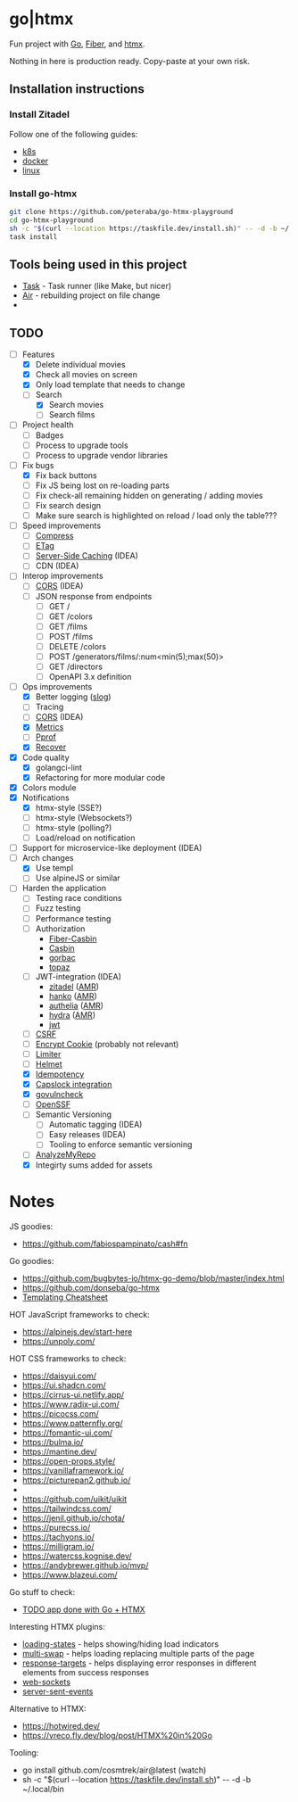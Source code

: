 # go|htmx

Fun project with [Go](https://go.dev/), [Fiber](https://github.com/gofiber/fiber), and [htmx](https://htmx.org/docs/#trigger-modifiers).

Nothing in here is production ready. Copy-paste at your own risk.

## Installation instructions

### Install Zitadel

Follow one of the following guides:

- [k8s](https://zitadel.com/docs/self-hosting/deploy/kubernetes)
- [docker](https://zitadel.com/docs/self-hosting/deploy/docker)
- [linux](https://zitadel.com/docs/self-hosting/deploy/linux)

### Install go-htmx

```bash
git clone https://github.com/peteraba/go-htmx-playground
cd go-htmx-playground
sh -c "$(curl --location https://taskfile.dev/install.sh)" -- -d -b ~/.local/bin
task install
```

## Tools being used in this project

- [Task](https://taskfile.dev/) - Task runner (like Make, but nicer)
- [Air](https://github.com/cosmtrek/air) - rebuilding project on file change
- 

## TODO

- [ ] Features
  - [x] Delete individual movies
  - [x] Check all movies on screen
  - [x] Only load template that needs to change
  - [ ] Search
    - [x] Search movies
    - [ ] Search films
- [ ] Project health
  - [ ] Badges
  - [ ] Process to upgrade tools
  - [ ] Process to upgrade vendor libraries
- [ ] Fix bugs
  - [x] Fix back buttons
  - [ ] Fix JS being lost on re-loading parts
  - [ ] Fix check-all remaining hidden on generating / adding movies
  - [ ] Fix search design
  - [ ] Make sure search is highlighted on reload / load only the table???
- [ ] Speed improvements
  - [ ] [Compress](https://docs.gofiber.io/api/middleware/compress)
  - [ ] [ETag](https://docs.gofiber.io/api/middleware/etag)
  - [ ] [Server-Side Caching](https://docs.gofiber.io/api/middleware/cache) (IDEA)
  - [ ] CDN (IDEA)
- [ ] Interop improvements
  - [ ] [CORS](https://docs.gofiber.io/api/middleware/cors) (IDEA)
  - [ ] JSON response from endpoints
    - [ ] GET /
    - [ ] GET /colors
    - [ ] GET /films
    - [ ] POST /films
    - [ ] DELETE /colors
    - [ ] POST /generators/films/:num<min(5);max(50)>
    - [ ] GET /directors
    - [ ] OpenAPI 3.x definition
- [ ] Ops improvements
  - [x] Better logging ([slog](https://github.com/samber/slog-fiber))
  - [ ] Tracing
  - [ ] [CORS](https://docs.gofiber.io/api/middleware/cors) (IDEA)
  - [x] [Metrics](https://docs.gofiber.io/api/middleware/monitor)
  - [ ] [Pprof](https://docs.gofiber.io/api/middleware/pprof)
  - [x] [Recover](https://docs.gofiber.io/api/middleware/recover)
- [x] Code quality
  - [x] golangci-lint
  - [x] Refactoring for more modular code
- [x] Colors module
- [x] Notifications
  - [x] htmx-style (SSE?)
  - [ ] htmx-style (Websockets?)
  - [ ] htmx-style (polling?)
  - [ ] Load/reload on notification
- [ ] Support for microservice-like deployment (IDEA)
- [ ] Arch changes
  - [x] Use templ
  - [ ] Use alpineJS or similar
- [ ] Harden the application
  - [ ] Testing race conditions
  - [ ] Fuzz testing
  - [ ] Performance testing
  - [ ] Authorization
    - [Fiber-Casbin](https://github.com/gofiber/contrib/tree/main/casbin)
    - [Casbin](https://github.com/casbin/casbin)
    - [gorbac](https://github.com/mikespook/gorbac)
    - [topaz](https://github.com/aserto-dev/topaz)
  - [ ] JWT-integration (IDEA)
    - [zitadel](https://github.com/zitadel/zitadel-go) ([AMR](https://analyzemyrepo.com/analyze/zitadel/zitadel))
    - [hanko](https://www.hanko.io/) ([AMR](https://analyzemyrepo.com/analyze/teamhanko/hanko))
    - [authelia](https://www.authelia.com/) ([AMR](https://analyzemyrepo.com/analyze/authelia/authelia))
    - [hydra](https://github.com/ory/hydra) ([AMR](https://analyzemyrepo.com/analyze/ory/hydra))
    - [jwt](https://github.com/golang-jwt/jwt)
  - [ ] [CSRF](https://docs.gofiber.io/api/middleware/csrf)
  - [ ] [Encrypt Cookie](https://docs.gofiber.io/api/middleware/encryptcookie) (probably not relevant)
  - [ ] [Limiter](https://docs.gofiber.io/api/middleware/limiter)
  - [ ] [Helmet](https://docs.gofiber.io/api/middleware/helmet)
  - [x] [Idempotency](https://docs.gofiber.io/api/middleware/idempotency)
  - [x] [Capslock integration](https://github.com/google/capslock)
  - [x] [govulncheck](https://pkg.go.dev/golang.org/x/vuln/cmd/govulncheck)
  - [ ] [OpenSSF](https://securityscorecards.dev/)
  - [ ] Semantic Versioning
    - [ ] Automatic tagging (IDEA)
    - [ ] Easy releases (IDEA)
    - [ ] Tooling to enforce semantic versioning
  - [ ] [AnalyzeMyRepo](https://analyzemyrepo.com/analyze/teamhanko/hanko)
  - [x] Integirty sums added for assets

# Notes
JS goodies:
- https://github.com/fabiospampinato/cash#fn

Go goodies:
- https://github.com/bugbytes-io/htmx-go-demo/blob/master/index.html
- https://github.com/donseba/go-htmx
- [Templating Cheatsheet](https://docs.google.com/document/d/17-eD5SO8ChKi4a4DXJq24SxOgb8AYdBeEpW9pcqj1Ok/edit)

HOT JavaScript frameworks to check:
- https://alpinejs.dev/start-here
- https://unpoly.com/

HOT CSS frameworks to check:
- https://daisyui.com/
- https://ui.shadcn.com/
- https://cirrus-ui.netlify.app/
- https://www.radix-ui.com/
- https://picocss.com/
- https://www.patternfly.org/
- https://fomantic-ui.com/
- https://bulma.io/
- https://mantine.dev/
- https://open-props.style/
- https://vanillaframework.io/
- https://picturepan2.github.io/
-
- https://github.com/uikit/uikit
- https://tailwindcss.com/
- https://jenil.github.io/chota/
- https://purecss.io/
- https://tachyons.io/
- https://milligram.io/
- https://watercss.kognise.dev/
- https://andybrewer.github.io/mvp/
- https://www.blazeui.com/

Go stuff to check:
- [TODO app done with Go + HTMX](https://github.com/paganotoni/todox/tree/main)

Interesting HTMX plugins:
- [loading-states](https://htmx.org/extensions/loading-states/) - helps showing/hiding load indicators
- [multi-swap](https://htmx.org/extensions/multi-swap/) - helps loading replacing multiple parts of the page
- [response-targets](https://htmx.org/extensions/response-targets/) - helps displaying error responses in different elements from success responses
- [web-sockets](https://htmx.org/extensions/web-sockets/)
- [server-sent-events](https://htmx.org/extensions/server-sent-events/)

Alternative to HTMX:
- https://hotwired.dev/
- https://vreco.fly.dev/blog/post/HTMX%20in%20Go

Tooling:
- go install github.com/cosmtrek/air@latest (watch)
- sh -c "$(curl --location https://taskfile.dev/install.sh)" -- -d -b ~/.local/bin